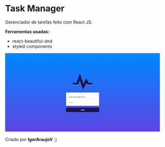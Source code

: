 # Task Manager
 
 Gerenciador de tarefas feito com React JS.
 
 <strong>Ferramentas usadas: </strong>
 <ul>
    <li>react-beautiful-dnd </li>
    <li>styled-components </li>
 </ul>

![](task-manager.gif)

Criado por <strong>IgorAraujoV</strong> ;)

